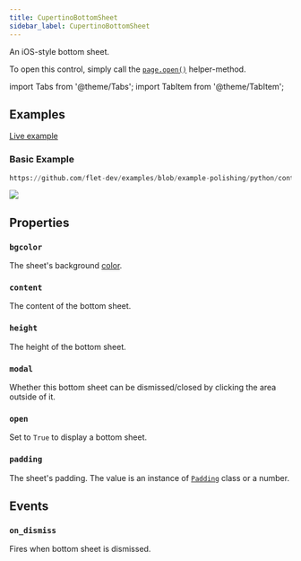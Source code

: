 ```yaml
---
title: CupertinoBottomSheet
sidebar_label: CupertinoBottomSheet
---
```


An iOS-style bottom sheet.

To open this control, simply call the [`page.open()`](/docs/controls/page#opencontrol) helper-method.

import Tabs from '@theme/Tabs';
import TabItem from '@theme/TabItem';

## Examples

[Live example](https://flet-controls-gallery.fly.dev/dialogs/cupertinobottomsheet)

### Basic Example


```python reference
https://github.com/flet-dev/examples/blob/example-polishing/python/controls/cupertino/cupertino-dialogs-alerts-panels/cupertino-action-sheet-example.py
```



<img src="/img/docs/controls/cupertino-action-sheet/basic-cupertino-action-sheet.png" className="screenshot-40"/>

## Properties

### `bgcolor`

The sheet's background [color](/docs/reference/colors).

### `content`

The content of the bottom sheet.

### `height`

The height of the bottom sheet.

### `modal`

Whether this bottom sheet can be dismissed/closed by clicking the area outside of it.

### `open`

Set to `True` to display a bottom sheet.

### `padding`

The sheet's padding. The value is an instance of [`Padding`](/docs/reference/types/padding) class or a number.

## Events

### `on_dismiss`

Fires when bottom sheet is dismissed.